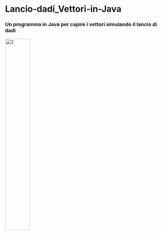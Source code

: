 # Lancio-dadi_Vettori-in-Java
### Un programma in Java per capire i vettori simulando il lancio di dadi

<img src="https://www.b4x.com/android/forum/attachments/2-gif.105343/" alt="2" width="40%" height="40%" style="margin: 1;">

